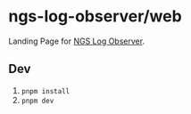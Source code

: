 # ngs-log-observer/web

Landing Page for [NGS Log Observer](https://jojobii-arks.github.io/ngs-log-observer).

## Dev

1. `pnpm install`
2. `pnpm dev`
